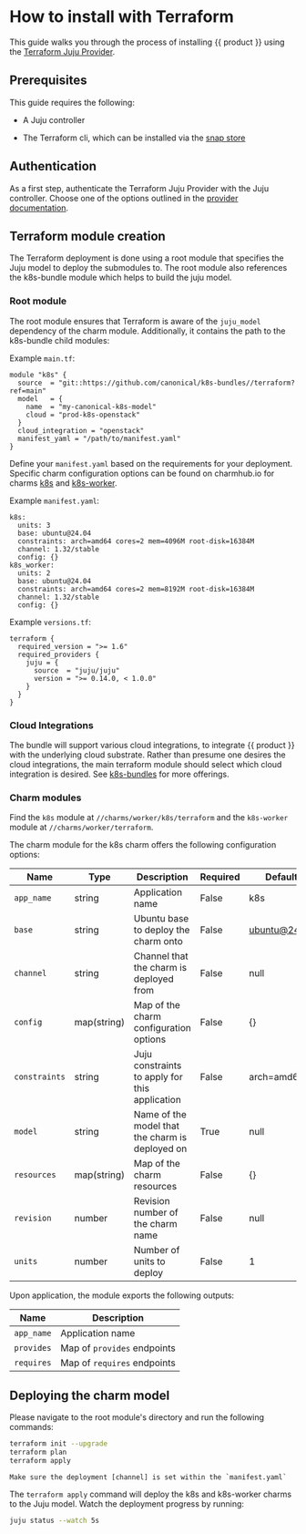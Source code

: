 # How to install with Terraform

This guide walks you through the process of installing {{ product }} using
the [Terraform Juju Provider][juju-provider-tf].

## Prerequisites

This guide requires the following:

- A Juju controller
<!-- TODO remove Juju prerequisites once ground up module is available -->
- The Terraform cli, which can be installed via the [snap store][terraform]

## Authentication

As a first step, authenticate the Terraform Juju Provider with the Juju
controller. Choose one of the options outlined in the
[provider documentation][auth].

## Terraform module creation

The Terraform deployment is done using a root module that specifies the
Juju model to deploy the submodules to. The root module also references
the k8s-bundle module which helps to build the juju model. 

### Root module
<!-- TODO replace this section once we have a Juju ground up module -->

The root module ensures that Terraform is aware of the `juju_model`
dependency of the charm module. Additionally, it contains the path to the
k8s-bundle child modules:

Example `main.tf`:

```hcl
module "k8s" {
  source  = "git::https://github.com/canonical/k8s-bundles//terraform?ref=main"
  model   = {
    name  = "my-canonical-k8s-model"
    cloud = "prod-k8s-openstack"
  }
  cloud_integration = "openstack"
  manifest_yaml = "/path/to/manifest.yaml"
}
```

Define your `manifest.yaml` based on the requirements for your deployment. 
Specific charm configuration options can be found on charmhub.io for charms
[k8s] and [k8s-worker].

Example `manifest.yaml`:

```hcl
k8s:
  units: 3
  base: ubuntu@24.04
  constraints: arch=amd64 cores=2 mem=4096M root-disk=16384M
  channel: 1.32/stable
  config: {}
k8s_worker:
  units: 2
  base: ubuntu@24.04
  constraints: arch=amd64 cores=2 mem=8192M root-disk=16384M
  channel: 1.32/stable
  config: {}
```

Example `versions.tf`:

```hcl
terraform {
  required_version = ">= 1.6"
  required_providers {
    juju = {
      source  = "juju/juju"
      version = ">= 0.14.0, < 1.0.0"
    }
  }
}
```

### Cloud Integrations

The bundle will support various cloud integrations, to integrate {{ product }}
with the underlying cloud substrate. Rather than presume one desires the cloud
integrations, the main terraform module should select which cloud integration
is desired. See [k8s-bundles] for more offerings.

### Charm modules

Find the `k8s` module at `//charms/worker/k8s/terraform` and
the `k8s-worker` module at `//charms/worker/terraform`.

The charm module for the k8s charm offers the following
configuration options:

| Name | Type | Description | Required | Default |
| - | - | - | - | - |
| `app_name`| string | Application name | False | k8s |
| `base` | string | Ubuntu base to deploy the charm onto | False | ubuntu@24.04 |
| `channel`| string | Channel that the charm is deployed from | False | null |
| `config`| map(string) | Map of the charm configuration options | False | {} |
| `constraints` | string | Juju constraints to apply for this application | False | arch=amd64 |
| `model`| string | Name of the model that the charm is deployed on | True | null |
| `resources`| map(string) | Map of the charm resources | False | {} |
| `revision`| number | Revision number of the charm name | False | null |
| `units` | number | Number of units to deploy | False | 1 |

Upon application, the module exports the following outputs:

| Name | Description |
| - | - |
| `app_name`|  Application name |
| `provides`|  Map of `provides` endpoints |
| `requires`|  Map of `requires` endpoints |

## Deploying the charm model

Please navigate to the root module's directory and run the following
commands:

```bash
terraform init --upgrade
terraform plan
terraform apply
```

```{note}
Make sure the deployment [channel] is set within the `manifest.yaml`
```


The `terraform apply` command will deploy the k8s and k8s-worker charms to the
Juju model. Watch the deployment progress by running:

```bash
juju status --watch 5s
```

<!-- LINKS -->
[juju-provider-tf]: https://github.com/juju/terraform-provider-juju/
[auth]: https://registry.terraform.io/providers/juju/juju/latest/docs#authentication
[channel]: ../../explanation/channels.md
[terraform]: https://snapcraft.io/terraform
[k8s]: https://charmhub.io/k8s/configurations
[k8s-worker]: https://charmhub.io/k8s-worker/configurations
[k8s-bundles]: https://github.com/canonical/k8s-bundles/tree/main/terraform